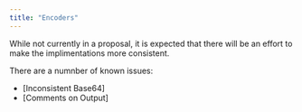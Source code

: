 ```yaml
---
title: "Encoders"
---
```


While not currently in a proposal,
it is expected that there will be
an effort to make the implimentations more consistent.

There are a numnber of known issues:

- [Inconsistent Base64]
- [Comments on Output]
